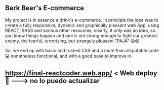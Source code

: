 ##  Berk Beer's E-commerce

My project is in essence a drink's e-commerce. In principle the idea was to create a fully responsive, dynamic and graphically pleasant web App, using REACT, SASS and various other resources, clearly, it only was an idea, so.. you know things happen and one is not strong enough to fight our greatest enemy, the fearful, terrorizing, but strangely pleasant "PAJA" 😅😢 

So, we end up with basic and rushed CSS and a more than disputable code 💻  nonetheless functional, and with a good base to improve in .


 ## https://final-reactcoder.web.app/ < Web deploy 🔗  ---> no lo puedo actualizar 




